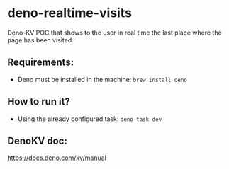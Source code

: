 # deno-realtime-visits

Deno-KV POC that shows to the user in real time the last place where the page has been visited.

## Requirements:
- Deno must be installed in the machine:
`brew install deno`

## How to run it?
- Using the already configured task:
`deno task dev`

## DenoKV doc: 
https://docs.deno.com/kv/manual

